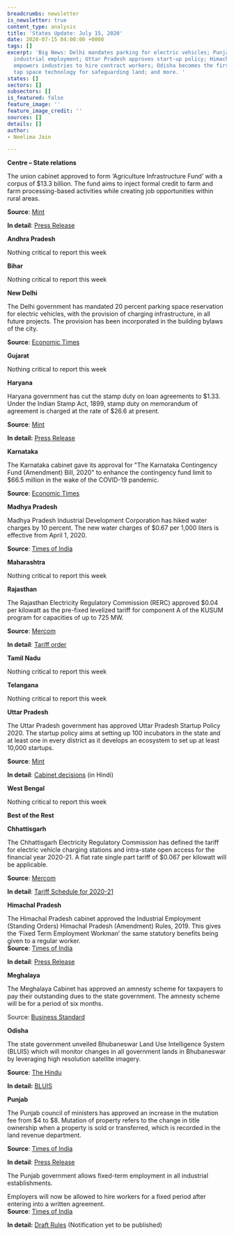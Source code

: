 ```yaml
---
breadcrumbs: newsletter
is_newsletter: true
content_type: analysis
title: 'States Update: July 15, 2020'
date: 2020-07-15 04:00:00 +0000
tags: []
excerpt: 'Big News: Delhi mandates parking for electric vehicles; Punjab allows fixed-term
  industrial employment; Uttar Pradesh approves start-up policy; Himachal Pradesh
  empowers industries to hire contract workers; Odisha becomes the first state to
  tap space technology for safeguarding land; and more. '
states: []
sectors: []
subsectors: []
is_featured: false
feature_image: ''
feature_image_credit: ''
sources: []
details: []
author:
- Neelima Jain

---
```

**Centre – State relations**

The union cabinet approved to form ‘Agriculture Infrastructure Fund’ with a corpus of $13.3 billion. The fund aims to inject formal credit to farm and farm processing-based activities while creating job opportunities within rural areas.

**Source**: [Mint](https://www.livemint.com/news/india/govt-approves-rs-1-trillion-for-agriculture-infrastructure-fund-11594210713676.html)

**In detail**: [Press Release](https://pib.gov.in/PressReleasePage.aspx?PRID=1637221)

**Andhra Pradesh**

Nothing critical to report this week

**Bihar**

Nothing critical to report this week

**New Delhi**

The Delhi government has mandated 20 percent parking space reservation for electric vehicles, with the provision of charging infrastructure, in all future projects. The provision has been incorporated in the building bylaws of the city.

**Source**: [Economic Times](https://energy.economictimes.indiatimes.com/news/power/housing-societies-malls-must-reserve-20-per-cent-parking-for-e-vehicles-in-delhi/76854703)

**Gujarat**

Nothing critical to report this week

**Haryana**

Haryana government has cut the stamp duty on loan agreements to $1.33. Under the Indian Stamp Act, 1899, stamp duty on memorandum of agreement is charged at the rate of $26.6 at present.

**Source**: [Mint](https://www.livemint.com/news/india/haryana-govt-cuts-stamp-duty-on-loan-agreements-to-rs-100-11594082859273.html)

**In detail:** [Press Release](https://haryanacmoffice.gov.in/06-july-2020)

**Karnataka**

The Karnataka cabinet gave its approval for "The Karnataka Contingency Fund (Amendment) Bill, 2020" to enhance the contingency fund limit to $66.5 million in the wake of the COVID-19 pandemic.

**Source**: [Economic Times](https://economictimes.indiatimes.com/news/politics-and-nation/karnataka-approves-enhancing-contingency-fund-limit-to-rs-500-crore-due-to-covid-19/articleshow/76875128.cms)

**Madhya Pradesh**

Madhya Pradesh Industrial Development Corporation has hiked water charges by 10 percent. The new water charges of $0.67 per 1,000 liters is effective from April 1, 2020.

**Source**: [Times of India](https://timesofindia.indiatimes.com/city/indore/10-hike-in-water-rates-adds-to-madhya-pradesh-industries-woes/articleshow/76861628.cms)

**Maharashtra**

Nothing critical to report this week

**Rajasthan**

The Rajasthan Electricity Regulatory Commission (RERC) approved $0.04 per kilowatt as the pre-fixed levelized tariff for component A of the KUSUM program for capacities of up to 725 MW.

**Source**: [Mercom](https://mercomindia.com/rajasthan-levelized-tariff-solar-kusum-program/)

**In detail**: [Tariff order](https://rerc.rajasthan.gov.in/rerc-user-files/tariff-orders)

**Tamil Nadu**

Nothing critical to report this week

**Telangana**

Nothing critical to report this week

**Uttar Pradesh**

The Uttar Pradesh government has approved Uttar Pradesh Startup Policy 2020. The startup policy aims at setting up 100 incubators in the state and at least one in every district as it develops an ecosystem to set up at least 10,000 startups.

**Source**: [Mint](https://www.livemint.com/companies/start-ups/up-startup-policy-aims-100-incubators-and-10-000-startups-in-state-11594273185329.html)

**In detail**: [Cabinet decisions](http://information.up.nic.in/attachments/CabinetDecisionfile/d3e8ba3a396499da2069d39dc0c523b0.pdf) (in Hindi)

**West Bengal**

Nothing critical to report this week

**Best of the Rest**

**Chhattisgarh**

The Chhattisgarh Electricity Regulatory Commission has defined the tariff for electric vehicle charging stations and intra-state open access for the financial year 2020-21. A flat rate single part tariff of $0.067 per kilowatt will be applicable.

**Source**: [Mercom](https://mercomindia.com/chhattisgarh-cross-subsidy-open-access-solar/)

**In detail**: [Tariff Schedule for 2020-21](http://www.cserc.gov.in/upload/upload_news/04-07-2020_15938599571.pdf)

**Himachal Pradesh**

The Himachal Pradesh cabinet approved the Industrial Employment (Standing Orders) Himachal Pradesh (Amendment) Rules, 2019. This gives the ‘Fixed Term Employment Workman’ the same statutory benefits being given to a regular worker.  
**Source**: [Times of India](https://timesofindia.indiatimes.com/city/shimla/hp-gives-industries-power-to-hire-workers-on-contract/articleshow/76901561.cms)

**In detail**: [Press Release](http://himachalpr.gov.in/OnePressRelease.aspx?Language=1&ID=18129)

**Meghalaya**

The Meghalaya Cabinet has approved an amnesty scheme for taxpayers to pay their outstanding dues to the state government. The amnesty scheme will be for a period of six months.

Source: [Business Standard](https://www.business-standard.com/article/economy-policy/meghalaya-govt-okays-amnesty-scheme-for-taxpayers-to-pay-outstanding-dues-120071000247_1.html)

**Odisha**

The state government unveiled Bhubaneswar Land Use Intelligence System (BLUIS) which will monitor changes in all government lands in Bhubaneswar by leveraging high resolution satellite imagery.

**Source**: [The Hindu](https://www.thehindu.com/news/national/other-states/odisha-uses-satellite-technology-to-prevent-encroachment-of-govt-land/article32026528.ece)

**In detail:** [BLUIS](https://www.facebook.com/CMO.Odisha/videos/1198797957124986)

**Punjab**

The Punjab council of ministers has approved an increase in the mutation fee from $4 to $8. Mutation of property refers to the change in title ownership when a property is sold or transferred, which is recorded in the land revenue department.

**Source**: [Times of India](https://timesofindia.indiatimes.com/city/chandigarh/punjab-cabinet-approves-mutation-fee-hike-to-mop-up-revenue/articleshow/76863550.cms)

**In detail**: [Press Release](http://diprpunjab.gov.in/?q=content/mutation-fee-hiked-punjab-cabinet-rs-300-600-mop-additional-revenue)

The Punjab government allows fixed-term employment in all industrial establishments.

Employers will now be allowed to hire workers for a fixed period after entering into a written agreement.   
**Source**: [Times of India](https://timesofindia.indiatimes.com/city/chandigarh/punjab-to-allow-fixed-term-industrial-employment/articleshow/76884792.cms)

**In detail:** [Draft Rules](https://pblabour.gov.in/Content/documents/pdf/IndustrialEmployment_Notfication.pdf) (Notification yet to be published)
